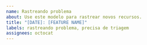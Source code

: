 ```yaml
---
name: Rastreando problema
about: Use este modelo para rastrear novos recursos.
title: "[DATE]: [FEATURE NAME]"
labels: rastreando problema, precisa de triagem
assignees: octocat
---
```

